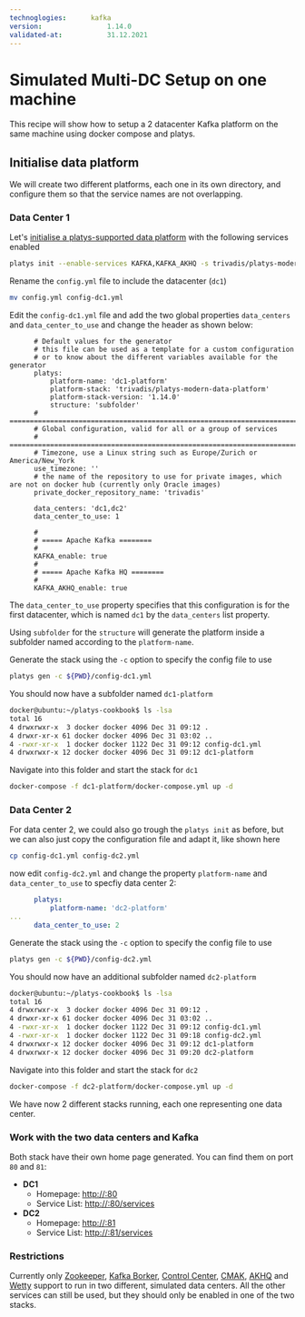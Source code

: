 ```yaml
---
technoglogies:      kafka
version:				1.14.0
validated-at:			31.12.2021
---
```


# Simulated Multi-DC Setup on one machine

This recipe will show how to setup a 2 datacenter Kafka platform on the same machine using docker compose and platys.

## Initialise data platform

We will create two different platforms, each one in its own directory, and configure them so that the service names are not overlapping. 

### Data Center 1

Let's [initialise a platys-supported data platform](../../../documentation/getting-started) with the following services enabled

```bash
platys init --enable-services KAFKA,KAFKA_AKHQ -s trivadis/platys-modern-data-platform -w 1.14.0
```

Rename the `config.yml` file to include the datacenter (`dc1`)

```bash
mv config.yml config-dc1.yml
```

Edit the `config-dc1.yml` file and add the two global properties `data_centers` and `data_center_to_use` and change the header as shown below:

```
      # Default values for the generator
      # this file can be used as a template for a custom configuration
      # or to know about the different variables available for the generator
      platys:
          platform-name: 'dc1-platform'
          platform-stack: 'trivadis/platys-modern-data-platform'
          platform-stack-version: '1.14.0'
          structure: 'subfolder'
      # ========================================================================
      # Global configuration, valid for all or a group of services
      # ========================================================================
      # Timezone, use a Linux string such as Europe/Zurich or America/New_York
      use_timezone: ''
      # the name of the repository to use for private images, which are not on docker hub (currently only Oracle images)
      private_docker_repository_name: 'trivadis'

      data_centers: 'dc1,dc2'
      data_center_to_use: 1

      #
      # ===== Apache Kafka ========
      #
      KAFKA_enable: true
      #
      # ===== Apache Kafka HQ ========
      #
      KAFKA_AKHQ_enable: true
```

The `data_center_to_use` property specifies that this configuration is for the first datacenter, which is named `dc1` by the `data_centers` list property.

Using `subfolder` for the `structure` will generate the platform inside a subfolder named according to the `platform-name`. 

Generate the stack using the `-c` option to specify the config file to use

```bash
platys gen -c ${PWD}/config-dc1.yml
```

You should now have a subfolder named `dc1-platform`

```bash
docker@ubuntu:~/platys-cookbook$ ls -lsa
total 16
4 drwxrwxr-x  3 docker docker 4096 Dec 31 09:12 .
4 drwxr-xr-x 61 docker docker 4096 Dec 31 03:02 ..
4 -rwxr-xr-x  1 docker docker 1122 Dec 31 09:12 config-dc1.yml
4 drwxrwxr-x 12 docker docker 4096 Dec 31 09:12 dc1-platform
```

Navigate into this folder and start the stack for `dc1`

```bash
docker-compose -f dc1-platform/docker-compose.yml up -d
```

### Data Center 2

For data center 2, we could also go trough the `platys init` as before, but we can also just copy the configuration file and adapt it, like shown here

```bash
cp config-dc1.yml config-dc2.yml
```

now edit `config-dc2.yml` and change the property `platform-name` and `data_center_to_use` to specfiy data center 2:

```yaml
      platys:
          platform-name: 'dc2-platform'
...          
      data_center_to_use: 2
```

Generate the stack using the `-c` option to specify the config file to use

```bash
platys gen -c ${PWD}/config-dc2.yml
```

You should now have an additional subfolder named `dc2-platform`

```bash
docker@ubuntu:~/platys-cookbook$ ls -lsa
total 16
4 drwxrwxr-x  3 docker docker 4096 Dec 31 09:12 .
4 drwxr-xr-x 61 docker docker 4096 Dec 31 03:02 ..
4 -rwxr-xr-x  1 docker docker 1122 Dec 31 09:12 config-dc1.yml
4 -rwxr-xr-x  1 docker docker 1122 Dec 31 09:18 config-dc2.yml
4 drwxrwxr-x 12 docker docker 4096 Dec 31 09:12 dc1-platform
4 drwxrwxr-x 12 docker docker 4096 Dec 31 09:20 dc2-platform
```

Navigate into this folder and start the stack for `dc2`

```bash
docker-compose -f dc2-platform/docker-compose.yml up -d
```

We have now 2 different stacks running, each one representing one data center. 

### Work with the two data centers and Kafka

Both stack have their own home page generated. You can find them on port `80` and `81`:
 
 * **DC1** 
   * Homepage: <http://:80>
   * Service List: <http://:80/services>
 * **DC2**
   * Homepage: <http://:81>
   * Service List: <http://:81/services>


### Restrictions

Currently only [Zookeeper](../../../documentation/services/zookeeper), [Kafka Borker](../../../documentation/services/kafka), [Control Center](../../../documentation/services/confluent-control-center), [CMAK](../../../documentation/services/cmak), [AKHQ](../../../documentation/services/akhq) and [Wetty](../../../documentation/services/wetty) support to run in two different, simulated data centers. All the other services can still be used, but they should only be enabled in one of the two stacks. 